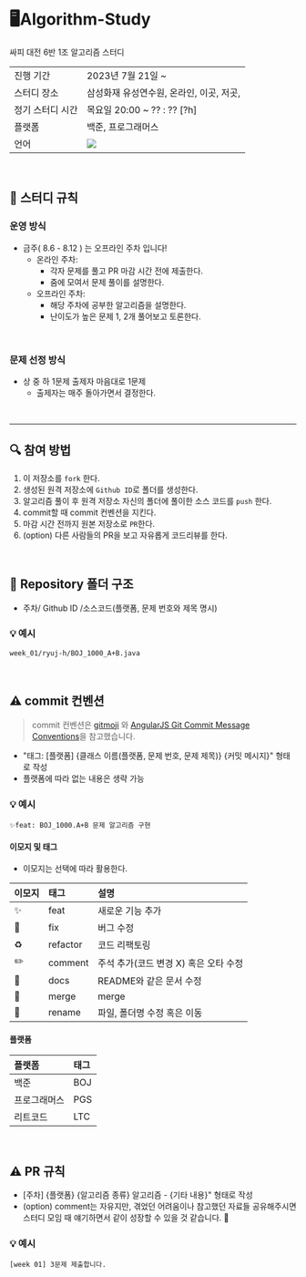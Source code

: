 # 🖥Algorithm-Study
싸피 대전 6반 1조 알고리즘 스터디

<table>
  <tr>
    <td>진행 기간</td>
    <td>2023년 7월 21일 ~  </td>
  </tr>
  <tr>
    <td>스터디 장소</td>
    <td>삼성화재 유성연수원, 온라인, 이곳, 저곳,</td>
  </tr>
  <tr>
    <td>정기 스터디 시간</td>
    <td>목요일 20:00 ~ ?? : ??  [?h] </td>
  </tr>
  <tr>
    <td>플랫폼</td>
    <td>백준, 프로그래머스</td>
  </tr>
  <tr>
    <td>언어</td>
    <td><img src="https://img.shields.io/badge/Java-007396.svg?&style=for-the-badge&logo=Java&logoColor=white"> 
    </td>
  </tr>
</table>
<br/>


## 📌 스터디 규칙

### 운영 방식

- 금주( 8.6 - 8.12 ) 는 오프라인 주차 입니다! 
    - 온라인 주차:
        - 각자 문제를 풀고 PR 마감 시간 전에 제출한다.
        - 줌에 모여서 문제 풀이를 설명한다.
    - 오프라인 주차:
        - 해당 주차에 공부한 알고리즘을 설명한다.
        - 난이도가 높은 문제 1, 2개 풀어보고 토론한다.
   
<br/>
    
### 문제 선정 방식
- 상 중 하 1문제 출제자 마음대로 1문제 
    - 출제자는 매주 돌아가면서 결정한다.

<br/>

***

## 🔍 참여 방법

1. 이 저장소를 `fork` 한다.
2. 생성된 원격 저장소에 `Github ID`로 폴더를 생성한다.
3. 알고리즘 풀이 후 원격 저장소 자신의 폴더에 풀이한 소스 코드를 `push` 한다.
4. commit할 때 commit 컨벤션을 지킨다.
5. 마감 시간 전까지 원본 저장소로 `PR`한다.
6. (option) 다른 사람들의 PR을 보고 자유롭게 코드리뷰를 한다.

<br/>





## 📁 Repository 폴더 구조

- 주차/ Github ID /소스코드(플랫폼, 문제 번호와 제목 명시)

### 💡 예시

`week_01/ryuj-h/BOJ_1000_A+B.java`

<br/>

## ⚠️ commit 컨벤션

> commit 컨벤션은 [gitmoji](https://gitmoji.dev/)
> 와 [AngularJS Git Commit Message Conventions](https://gist.github.com/stephenparish/9941e89d80e2bc58a153)을 참고했습니다.

- "태그: [플랫폼] {클래스 이름(플랫폼, 문제 번호, 문제 제목)} {커밋 메시지}" 형태로 작성
- 플랫폼에 따라 없는 내용은 생략 가능

### 💡 예시

`✨feat: BOJ_1000.A+B 문제 알고리즘 구현`

#### 이모지 및 태그

- 이모지는 선택에 따라 활용한다.

| 이모지 | 태그       | 설명                      |
|:----|:---------|:------------------------|
| ✨   | feat     | 새로운 기능 추가               |
| 🐛  | fix      | 버그 수정                   |
| ♻️  | refactor | 코드 리팩토링                 |
| ✏️  | comment  | 주석 추가(코드 변경 X) 혹은 오타 수정 |
| 📝  | docs     | README와 같은 문서 수정        |
| 🔀  | merge    | merge                   |
| 🚚  | rename   | 파일, 폴더명 수정 혹은 이동        |

#### 플랫폼

| 플랫폼    | 태그  |
|:-------|:----|
| 백준     | BOJ |
| 프로그래머스 | PGS |
| 리트코드   | LTC |

<br/>

## ⚠️ PR 규칙

- [주차] {플랫폼} {알고리즘 종류} 알고리즘 - {기타 내용}" 형태로 작성
- (option) comment는 자유지만, 겪었던 어려움이나 참고했던 자료들 공유해주시면 스터디 모임 때 얘기하면서 같이 성장할 수 있을 것 같습니다. 🙂

### 💡 예시

`[week 01] 3문제 제출합니다.`

